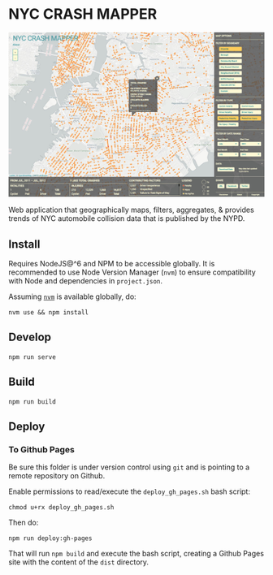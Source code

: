 # NYC CRASH MAPPER
![](img/crash-mapper-lg.jpg)

Web application that geographically maps, filters, aggregates, & provides trends of NYC automobile collision data that is published by the NYPD.

## Install
Requires NodeJS@^6 and NPM to be accessible globally. It is recommended to use Node
Version Manager (`nvm`) to ensure compatibility with Node and dependencies in `project.json`.

Assuming [`nvm`](https://github.com/creationix/nvm) is available globally, do:

```
nvm use && npm install
```

## Develop

```
npm run serve
```

## Build

```
npm run build
```

## Deploy
### To Github Pages
Be sure this folder is under version control using `git` and is pointing to a remote repository on Github.

Enable permissions to read/execute the `deploy_gh_pages.sh` bash script:

```
chmod u+rx deploy_gh_pages.sh
```

Then do:

```
npm run deploy:gh-pages
```

That will run `npm build` and execute the bash script, creating a Github Pages site with the content of the `dist` directory.
